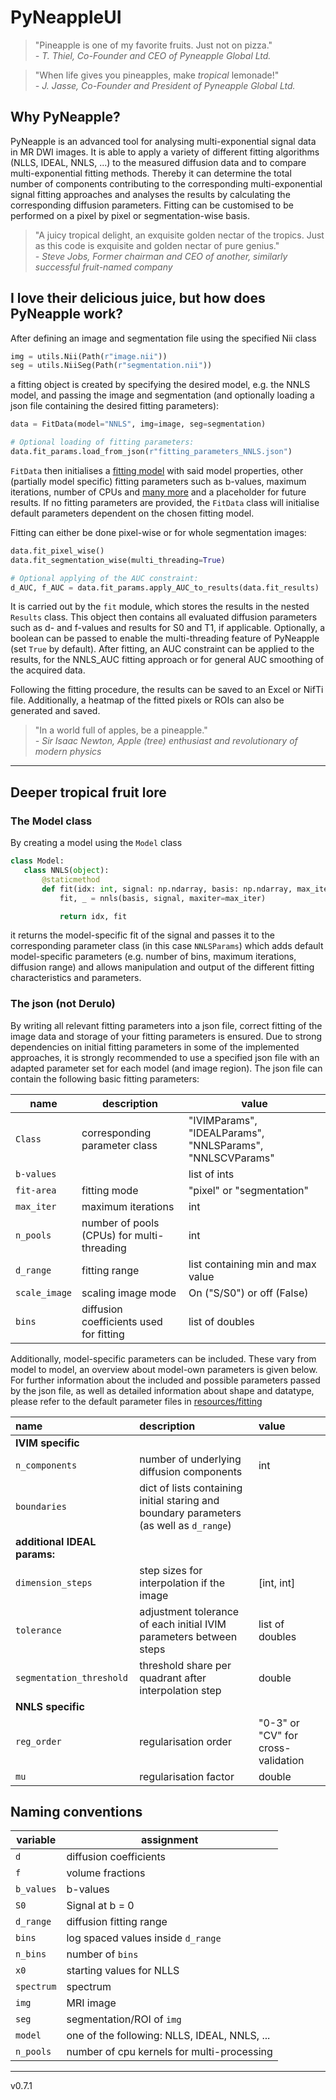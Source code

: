 # PyNeappleUI

> "Pineapple is one of my favorite fruits. Just not on pizza."  
> _- T. Thiel, Co-Founder and CEO of Pyneapple Global Ltd._

> "When life gives you pineapples, make _tropical_ lemonade!"\
> _- J. Jasse, Co-Founder and President of Pyneapple Global Ltd._

## Why PyNeapple?

PyNeapple is an advanced tool for analysing multi-exponential signal data in MR DWI images. It is able to apply a
variety of different fitting algorithms (NLLS, IDEAL, NNLS, ...) to the measured diffusion data and to compare
multi-exponential fitting methods. Thereby it can determine the total number of components contributing to the
corresponding multi-exponential signal fitting approaches and analyses the results by calculating the corresponding
diffusion parameters. Fitting can be customised to be performed on a pixel by pixel or segmentation-wise basis.

> "A juicy tropical delight, an exquisite golden nectar of the tropics. Just as this code is exquisite and golden nectar
> of pure genius."  
> _- Steve Jobs, Former chairman and CEO of another, similarly successful fruit-named company_


## I love their delicious juice, but how does PyNeapple work?

After defining an image and segmentation file using the specified Nii class

```python
img = utils.Nii(Path(r"image.nii"))
seg = utils.NiiSeg(Path(r"segmentation.nii"))
```

a fitting object is created by specifying the desired model, e.g. the NNLS model, and passing the image and
segmentation (and optionally loading a json file containing the desired fitting parameters):

```python
data = FitData(model="NNLS", img=image, seg=segmentation)

# Optional loading of fitting parameters:
data.fit_params.load_from_json(r"fitting_parameters_NNLS.json")
```

```FitData``` then initialises a [fitting model](#the-model-class) with said model properties, other (partially model 
specific) fitting parameters such as b-values, maximum iterations, number of CPUs and [many more](#the-json-not-derulo) 
and a placeholder for future results. If no fitting parameters are provided, the ```FitData``` class will initialise default
parameters dependent on the chosen fitting model.

Fitting can either be done pixel-wise or for whole segmentation images:

```python
data.fit_pixel_wise()
data.fit_segmentation_wise(multi_threading=True)

# Optional applying of the AUC constraint:
d_AUC, f_AUC = data.fit_params.apply_AUC_to_results(data.fit_results)
```

It is carried out by the ```fit``` module, which stores the results in the nested ```Results``` class. This object then
contains all evaluated diffusion parameters such as d- and f-values and results for S0 and T1, if applicable. Optionally,
a boolean can be passed to enable the multi-threading feature of PyNeapple (set ```True``` by default). After fitting, an
AUC constraint can be applied to the results, for the NNLS_AUC fitting approach or for general AUC smoothing of the
acquired data.

Following the fitting procedure, the results can be saved to an Excel or NifTi file. Additionally, a heatmap
of the fitted pixels or ROIs can also be generated and saved.

> "In a world full of apples, be a pineapple."\
> _- Sir Isaac Newton, Apple (tree) enthusiast and revolutionary of modern physics_

___
## Deeper tropical fruit lore
### The Model class

 By creating a model using the ```Model``` class

 ```python
class Model:
    class NNLS(object):
        @staticmethod
        def fit(idx: int, signal: np.ndarray, basis: np.ndarray, max_iter: int | None):
            fit, _ = nnls(basis, signal, maxiter=max_iter)

            return idx, fit
 ```

 it returns the model-specific fit of the signal and passes it to the corresponding parameter class (in this
 case ```NNLSParams```) which adds default model-specific parameters (e.g. number of bins, maximum iterations,
 diffusion range) and allows manipulation and output of the different fitting characteristics and parameters.

### The json (not Derulo)

 By writing all relevant fitting parameters into a json file, correct fitting of the image data and storage of your 
 fitting parameters is ensured. Due to strong dependencies on initial fitting parameters in some of the implemented 
 approaches, it is strongly recommended to use a specified json file with an adapted parameter set for each model 
 (and image region). The json file can contain the following basic fitting parameters:
 
| name              | description                                | value                                                        |
|-------------------|--------------------------------------------|--------------------------------------------------------------|
| ```Class```       | corresponding parameter class              | "IVIMParams", "IDEALParams", "NNLSParams", "NNLSCVParams" |
| ```b-values```    |                                            | list of ints                                                 |
| ```fit-area```    | fitting mode                               | "pixel" or "segmentation"                                    |
| ```max_iter```    | maximum iterations                         | int                                                          |
| ```n_pools```     | number of pools (CPUs) for multi-threading | int                                                          |
| ```d_range```     | fitting range                              | list containing min and max value                            |
| ```scale_image``` | scaling image mode                         | On ("S/S0") or off (False)                                   | 
| ```bins```        | diffusion coefficients used for fitting    | list of doubles                                              |

 Additionally, model-specific parameters can be included. These vary from model to model, an overview about model-own
 parameters is given below.
 For further information about the included and possible parameters passed by the json file, as well as
 detailed information about shape and datatype, please refer to the default parameter files in [resources/fitting](./resources/fitting)
 
| name                         | description                                                                                 | value                              |
|:-----------------------------|:--------------------------------------------------------------------------------------------|:-----------------------------------|
| **IVIM specific**            |                                                                                             |                                    |
| ```n_components```           | number of underlying diffusion components                                                   | int                                |
| ```boundaries```             | dict of lists containing initial staring and boundary parameters (as well as ```d_range```) |                                    |
| **additional IDEAL params:** |                                                                                             |                                    |
| ```dimension_steps```        | step sizes for interpolation if the image                                                   | [int, int]                         |
| ```tolerance```              | adjustment tolerance of each initial IVIM parameters between steps                          | list of doubles                    |
| ```segmentation_threshold``` | threshold share per quadrant after interpolation step                                       | double                             |
| **NNLS specific**            |                                                                                             |                                    |
| ```reg_order```              | regularisation order                                                                        | "0-3" or "CV" for cross-validation |
| ```mu```                     | regularisation factor                                                                       | double                             |


## Naming conventions

<div align="center">

| variable   | assignment                                   |
|------------|----------------------------------------------|
| `d`        | diffusion coefficients                       |
| `f`        | volume fractions                             |
| `b_values` | b-values                                     |
| `S0`       | Signal at b = 0                              |
| `d_range`  | diffusion fitting range                      |
| `bins`     | log spaced values inside `d_range`           |
| `n_bins`   | number of `bins`                             |
| `x0`       | starting values for NLLS                     |
| `spectrum` | spectrum                                     |
| `img`      | MRI image                                    |
| `seg`      | segmentation/ROI of `img`                    |
| `model`    | one of the following: NLLS, IDEAL, NNLS, ... |
| `n_pools`  | number of cpu kernels for multi-processing   |

</div>

---
v0.7.1
